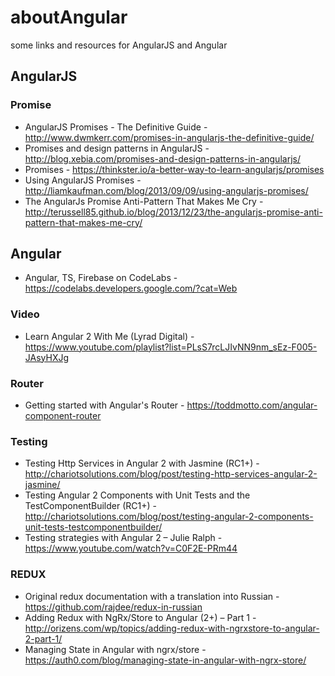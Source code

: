 # aboutAngular
some links and resources for AngularJS and Angular


## AngularJS

### Promise

* AngularJS Promises - The Definitive Guide - http://www.dwmkerr.com/promises-in-angularjs-the-definitive-guide/
* Promises and design patterns in AngularJS - http://blog.xebia.com/promises-and-design-patterns-in-angularjs/
* Promises - https://thinkster.io/a-better-way-to-learn-angularjs/promises
* Using AngularJS Promises - http://liamkaufman.com/blog/2013/09/09/using-angularjs-promises/
* The AngularJs Promise Anti-Pattern That Makes Me Cry - http://terussell85.github.io/blog/2013/12/23/the-angularjs-promise-anti-pattern-that-makes-me-cry/

## Angular

* Angular, TS, Firebase on CodeLabs - https://codelabs.developers.google.com/?cat=Web

### Video

* Learn Angular 2 With Me (Lyrad Digital) - https://www.youtube.com/playlist?list=PLsS7rcLJIvNN9nm_sEz-F005-JAsyHXJg

### Router

* Getting started with Angular's Router - https://toddmotto.com/angular-component-router

### Testing

* Testing Http Services in Angular 2 with Jasmine (RC1+) - http://chariotsolutions.com/blog/post/testing-http-services-angular-2-jasmine/
* Testing Angular 2 Components with Unit Tests and the TestComponentBuilder (RC1+) - http://chariotsolutions.com/blog/post/testing-angular-2-components-unit-tests-testcomponentbuilder/
* Testing strategies with Angular 2 – Julie Ralph - https://www.youtube.com/watch?v=C0F2E-PRm44

### REDUX

* Original redux documentation with a translation into Russian - https://github.com/rajdee/redux-in-russian
* Adding Redux with NgRx/Store to Angular (2+) – Part 1 - http://orizens.com/wp/topics/adding-redux-with-ngrxstore-to-angular-2-part-1/
* Managing State in Angular with ngrx/store - https://auth0.com/blog/managing-state-in-angular-with-ngrx-store/
